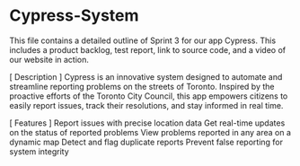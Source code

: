 # Cypress-System

This file contains a detailed outline of Sprint 3 for our app Cypress. This includes a product backlog, test report, link to source code, and a video of our website in action. 

[ Description ]
Cypress is an innovative system designed to automate and streamline reporting problems on the streets of Toronto. Inspired by the proactive efforts of the Toronto City Council, this app empowers citizens to easily report issues, track their resolutions, and stay informed in real time.

[ Features ]
Report issues with precise location data
Get real-time updates on the status of reported problems
View problems reported in any area on a dynamic map
Detect and flag duplicate reports
Prevent false reporting for system integrity
